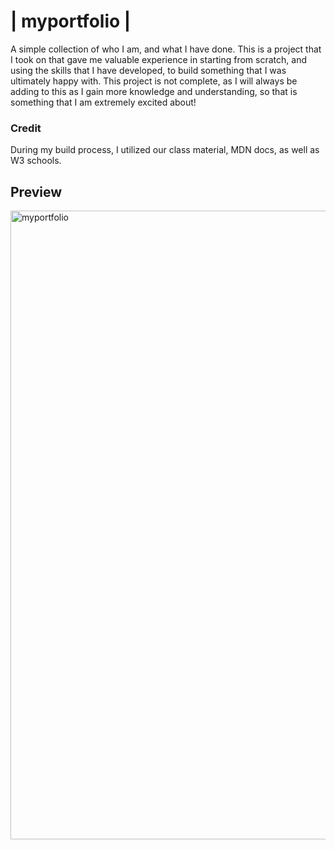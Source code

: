 # | myportfolio |
A simple collection of who I am, and what I have done. This is a project that I took on that gave me valuable experience in starting from scratch, and using the skills that I have developed, to build something that I was ultimately happy with. This project is not complete, as I will always be adding to this as I gain more knowledge and understanding, so that is something that I am extremely excited about! 

### Credit
During my build process, I utilized our class material, MDN docs, as well as W3 schools. 

## Preview
  <img width="1006" alt="myportfolio" src="https://github.com/collinsjosephj/CollinsPortfolio/assets/156174614/277d6cbe-f9cd-47f3-a156-cd57308c6329">




